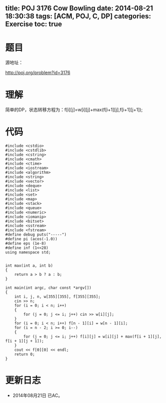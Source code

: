 title: POJ 3176 Cow Bowling
date: 2014-08-21 18:30:38
tags: [ACM, POJ, C, DP]
categories: Exercise
toc: true
---
# 题目
源地址：

http://poj.org/problem?id=3176

# 理解
简单的DP，状态转移方程为：f[i][j]=w[i][j]+max(f[i+1][j],f[i+1][j+1]);

<!-- more -->

# 代码
```
#include <cstdio>
#include <cstdlib>
#include <cstring>
#include <cmath>
#include <ctime>
#include <iostream>
#include <algorithm>
#include <string>
#include <vector>
#include <deque>
#include <list>
#include <set>
#include <map>
#include <stack>
#include <queue>
#include <numeric>
#include <iomanip>
#include <bitset>
#include <sstream>
#include <fstream>
#define debug puts("-----")
#define pi (acos(-1.0))
#define eps (1e-8)
#define inf (1<<28)
using namespace std;


int max(int a, int b)
{
    return a > b ? a : b;
}

int main(int argc, char const *argv[])
{
    int i, j, n, w[355][355], f[355][355];
    cin >> n;
    for (i = 0; i < n; i++)
    {
        for (j = 0; j <= i; j++) cin >> w[i][j];
    }
    for (i = 0; i < n; i++) f[n - 1][i] = w[n - 1][i];
    for (i = n - 2; i >= 0; i--)
    {
        for (j = 0; j <= i; j++) f[i][j] = w[i][j] + max(f[i + 1][j], f[i + 1][j + 1]);
    }
    cout << f[0][0] << endl;
    return 0;
}
```

# 更新日志
- 2014年08月21日 已AC。